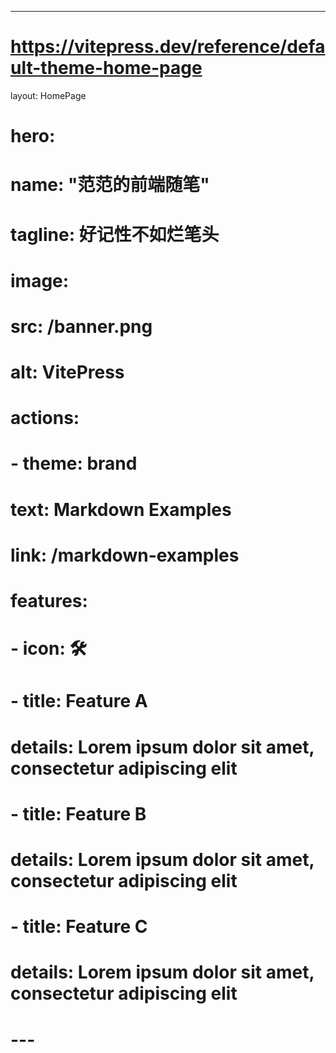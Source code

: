 ---
# https://vitepress.dev/reference/default-theme-home-page
layout: HomePage

# hero:
#   name: "范范的前端随笔"
#   tagline: 好记性不如烂笔头
#   image:
#     src: /banner.png
#     alt: VitePress
#   actions:
#     - theme: brand
#       text: Markdown Examples
#       link: /markdown-examples

# features:
#   - icon: 🛠️
#   - title: Feature A
#     details: Lorem ipsum dolor sit amet, consectetur adipiscing elit
#   - title: Feature B
#     details: Lorem ipsum dolor sit amet, consectetur adipiscing elit
#   - title: Feature C
#     details: Lorem ipsum dolor sit amet, consectetur adipiscing elit
# ---

